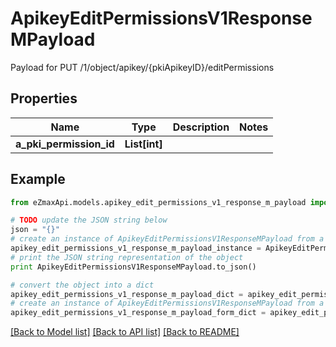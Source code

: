 # ApikeyEditPermissionsV1ResponseMPayload

Payload for PUT /1/object/apikey/{pkiApikeyID}/editPermissions

## Properties
Name | Type | Description | Notes
------------ | ------------- | ------------- | -------------
**a_pki_permission_id** | **List[int]** |  | 

## Example

```python
from eZmaxApi.models.apikey_edit_permissions_v1_response_m_payload import ApikeyEditPermissionsV1ResponseMPayload

# TODO update the JSON string below
json = "{}"
# create an instance of ApikeyEditPermissionsV1ResponseMPayload from a JSON string
apikey_edit_permissions_v1_response_m_payload_instance = ApikeyEditPermissionsV1ResponseMPayload.from_json(json)
# print the JSON string representation of the object
print ApikeyEditPermissionsV1ResponseMPayload.to_json()

# convert the object into a dict
apikey_edit_permissions_v1_response_m_payload_dict = apikey_edit_permissions_v1_response_m_payload_instance.to_dict()
# create an instance of ApikeyEditPermissionsV1ResponseMPayload from a dict
apikey_edit_permissions_v1_response_m_payload_form_dict = apikey_edit_permissions_v1_response_m_payload.from_dict(apikey_edit_permissions_v1_response_m_payload_dict)
```
[[Back to Model list]](../README.md#documentation-for-models) [[Back to API list]](../README.md#documentation-for-api-endpoints) [[Back to README]](../README.md)


